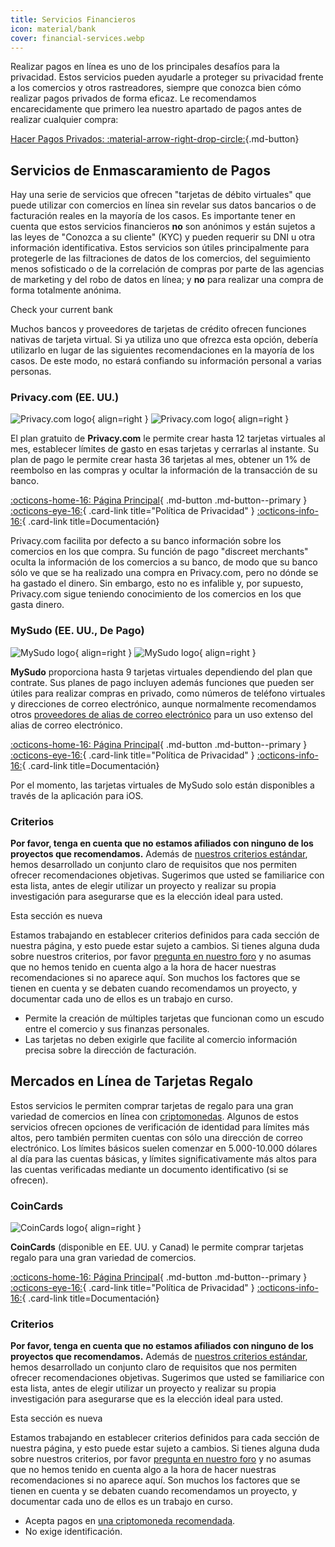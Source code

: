 ```yaml
---
title: Servicios Financieros
icon: material/bank
cover: financial-services.webp
---
```


Realizar pagos en línea es uno de los principales desafíos para la privacidad. Estos servicios pueden ayudarle a proteger su privacidad frente a los comercios y otros rastreadores, siempre que conozca bien cómo realizar pagos privados de forma eficaz. Le recomendamos encarecidamente que primero lea nuestro apartado de pagos antes de realizar cualquier compra:

[Hacer Pagos Privados: :material-arrow-right-drop-circle:](advanced/payments.md ""){.md-button}

## Servicios de Enmascaramiento de Pagos

Hay una serie de servicios que ofrecen "tarjetas de débito virtuales" que puede utilizar con comercios en línea sin revelar sus datos bancarios o de facturación reales en la mayoría de los casos. Es importante tener en cuenta que estos servicios financieros **no** son anónimos y están sujetos a las leyes de "Conozca a su cliente" (KYC) y pueden requerir su DNI u otra información identificativa. Estos servicios son útiles principalmente para protegerle de las filtraciones de datos de los comercios, del seguimiento menos sofisticado o de la correlación de compras por parte de las agencias de marketing y del robo de datos en línea; y **no** para realizar una compra de forma totalmente anónima.

<div class="admonition tip" markdown>
<p class="admonition-title">Check your current bank</p>

Muchos bancos y proveedores de tarjetas de crédito ofrecen funciones nativas de tarjeta virtual. Si ya utiliza uno que ofrezca esta opción, debería utilizarlo en lugar de las siguientes recomendaciones en la mayoría de los casos. De este modo, no estará confiando su información personal a varias personas.

</div>

### Privacy.com (EE. UU.)

<div class="admonition recommendation" markdown>

![Privacy.com logo](assets/img/financial-services/privacy_com.svg#only-light){ align=right }
![Privacy.com logo](assets/img/financial-services/privacy_com-dark.svg#only-dark){ align=right }

El plan gratuito de **Privacy.com** le permite crear hasta 12 tarjetas virtuales al mes, establecer límites de gasto en esas tarjetas y cerrarlas al instante. Su plan de pago le permite crear hasta 36 tarjetas al mes, obtener un 1% de reembolso en las compras y ocultar la información de la transacción de su banco.

[:octicons-home-16: Página Principal](https://privacy.com){ .md-button .md-button--primary }
[:octicons-eye-16:](https://privacy.com/privacy-policy){ .card-link title="Política de Privacidad" }
[:octicons-info-16:](https://support.privacy.com/hc/en-us){ .card-link title=Documentación}

</details>

</div>

Privacy.com facilita por defecto a su banco información sobre los comercios en los que compra. Su función de pago "discreet merchants" oculta la información de los comercios a su banco, de modo que su banco sólo ve que se ha realizado una compra en Privacy.com, pero no dónde se ha gastado el dinero. Sin embargo, esto no es infalible y, por supuesto, Privacy.com sigue teniendo conocimiento de los comercios en los que gasta dinero.

### MySudo (EE. UU., De Pago)

<div class="admonition recommendation" markdown>

![MySudo logo](assets/img/financial-services/mysudo.svg#only-light){ align=right }
![MySudo logo](assets/img/financial-services/mysudo-dark.svg#only-dark){ align=right }

**MySudo** proporciona hasta 9 tarjetas virtuales dependiendo del plan que contrate. Sus planes de pago incluyen además funciones que pueden ser útiles para realizar compras en privado, como números de teléfono virtuales y direcciones de correo electrónico, aunque normalmente recomendamos otros [proveedores de alias de correo electrónico](email.md) para un uso extenso del alias de correo electrónico.

[:octicons-home-16: Página Principal](https://mysudo.com/){ .md-button .md-button--primary }
[:octicons-eye-16:](https://anonyome.com/privacy-policy/){ .card-link title="Política de Privacidad" }
[:octicons-info-16:](https://support.mysudo.com/hc/en-us){ .card-link title=Documentación}

</details>

</div>

Por el momento, las tarjetas virtuales de MySudo solo están disponibles a través de la aplicación para iOS.

### Criterios

**Por favor, tenga en cuenta que no estamos afiliados con ninguno de los proyectos que recomendamos.** Además de [nuestros criterios estándar](about/criteria.md), hemos desarrollado un conjunto claro de requisitos que nos permiten ofrecer recomendaciones objetivas. Sugerimos que usted se familiarice con esta lista, antes de elegir utilizar un proyecto y realizar su propia investigación para asegurarse que es la elección ideal para usted.

<div class="admonition example" markdown>
<p class="admonition-title">Esta sección es nueva</p>

Estamos trabajando en establecer criterios definidos para cada sección de nuestra página, y esto puede estar sujeto a cambios. Si tienes alguna duda sobre nuestros criterios, por favor [pregunta en nuestro foro](https://discuss.privacyguides.net/latest) y no asumas que no hemos tenido en cuenta algo a la hora de hacer nuestras recomendaciones si no aparece aquí. Son muchos los factores que se tienen en cuenta y se debaten cuando recomendamos un proyecto, y documentar cada uno de ellos es un trabajo en curso.

</div>

- Permite la creación de múltiples tarjetas que funcionan como un escudo entre el comercio y sus finanzas personales.
- Las tarjetas no deben exigirle que facilite al comercio información precisa sobre la dirección de facturación.

## Mercados en Línea de Tarjetas Regalo

Estos servicios le permiten comprar tarjetas de regalo para una gran variedad de comercios en línea con [criptomonedas](cryptocurrency.md). Algunos de estos servicios ofrecen opciones de verificación de identidad para límites más altos, pero también permiten cuentas con sólo una dirección de correo electrónico. Los límites básicos suelen comenzar en 5.000-10.000 dólares al día para las cuentas básicas, y límites significativamente más altos para las cuentas verificadas mediante un documento identificativo (si se ofrecen).

### CoinCards

<div class="admonition recommendation" markdown>

![CoinCards logo](assets/img/financial-services/coincards.svg){ align=right }

**CoinCards** (disponible en EE. UU. y Canad) le permite comprar tarjetas regalo para una gran variedad de comercios.

[:octicons-home-16: Página Principal](https://coincards.com/){ .md-button .md-button--primary }
[:octicons-eye-16:](https://coincards.com/privacy-policy/){ .card-link title="Política de Privacidad" }
[:octicons-info-16:](https://coincards.com/frequently-asked-questions/){ .card-link title=Documentación}

</details>

</div>

### Criterios

**Por favor, tenga en cuenta que no estamos afiliados con ninguno de los proyectos que recomendamos.** Además de [nuestros criterios estándar](about/criteria.md), hemos desarrollado un conjunto claro de requisitos que nos permiten ofrecer recomendaciones objetivas. Sugerimos que usted se familiarice con esta lista, antes de elegir utilizar un proyecto y realizar su propia investigación para asegurarse que es la elección ideal para usted.

<div class="admonition example" markdown>
<p class="admonition-title">Esta sección es nueva</p>

Estamos trabajando en establecer criterios definidos para cada sección de nuestra página, y esto puede estar sujeto a cambios. Si tienes alguna duda sobre nuestros criterios, por favor [pregunta en nuestro foro](https://discuss.privacyguides.net/latest) y no asumas que no hemos tenido en cuenta algo a la hora de hacer nuestras recomendaciones si no aparece aquí. Son muchos los factores que se tienen en cuenta y se debaten cuando recomendamos un proyecto, y documentar cada uno de ellos es un trabajo en curso.

</div>

- Acepta pagos en [una criptomoneda recomendada](cryptocurrency.md).
- No exige identificación.
